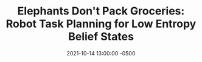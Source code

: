 ---
layout: post
title: "Elephants Don't Pack Groceries: Robot Task Planning for Low Entropy Belief States"
authors: Alphonsus Adu-Bredu; Zhen Zeng; Neha Pusalkar; Odest Chadwicke Jenkins
venue: IEEE RAL, 2022
published: 2021-10-18-
link: https://arxiv.org/abs/2011.09105
date: 2021-10-14 13:00:00 -0500
location: Online
leader: Saeid Amiri
tags:
- Task-Motion Planning
---
